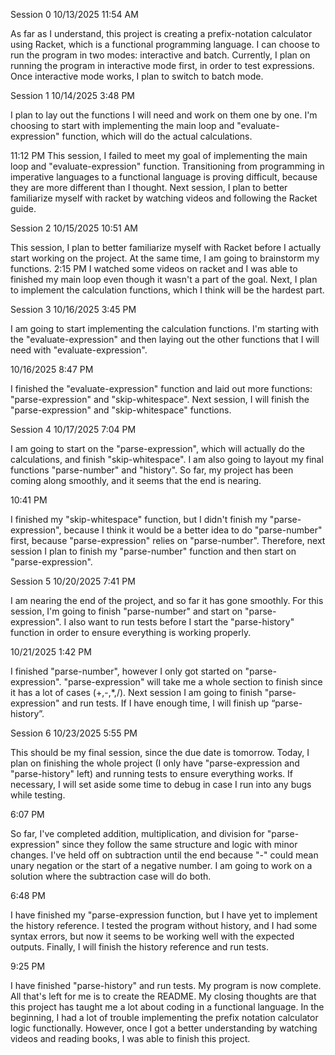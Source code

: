 Session 0
10/13/2025
11:54 AM

As far as I understand, this project is creating a prefix-notation calculator using Racket, which is a functional programming language. I can choose to run the program in two modes: interactive and batch. Currently, I plan on running the program in interactive mode first, in order to test expressions. Once interactive mode works, I plan to switch to batch mode.


Session 1
10/14/2025
3:48 PM

I plan to lay out the functions I will need and work on them one by one. I'm choosing to start with implementing the main loop and "evaluate-expression" function, which will do the actual calculations.

11:12 PM
This session, I failed to meet my goal of implementing the main loop and "evaluate-expression" function. Transitioning from programming in imperative languages to a functional language is proving difficult, because they are more different than I thought. Next session, I plan to better familiarize myself with racket by watching videos and following the Racket guide.


Session 2
10/15/2025
10:51 AM

This session, I plan to better familiarize myself with Racket before I actually start working on the project.
At the same time, I am going to brainstorm my functions.
2:15 PM
I watched some videos on racket and I was able to finished my main loop even though it wasn't a part of the goal. Next, I plan to implement the calculation functions, which I think will be the hardest part.


Session 3
10/16/2025
3:45 PM

I am going to start implementing the calculation functions. I'm starting with the "evaluate-expression" and then laying out the other functions that I will need with "evaluate-expression".

10/16/2025
8:47 PM

I finished the "evaluate-expression" function and laid out more functions: "parse-expression" and "skip-whitespace". Next session, I will finish the "parse-expression" and "skip-whitespace" functions.



Session 4
10/17/2025
7:04 PM

I am going to start on the "parse-expression", which will actually do the calculations, and finish "skip-whitespace". I am also going to layout my final functions "parse-number" and "history". So far, my project has been coming along smoothly, and it seems that the end is nearing.

10:41 PM

I finished my "skip-whitespace" function, but I didn't finish my "parse-expression", because I think it would be a better idea to do "parse-number" first, because "parse-expression" relies on "parse-number". Therefore, next session I plan to finish my "parse-number" function and then start on "parse-expression".


Session 5
10/20/2025
7:41 PM

I am nearing the end of the project, and so far it has gone smoothly. For this session, I'm going to finish "parse-number" and start on "parse-expression". I also want to run tests before I start the "parse-history" function in order to ensure everything is working properly.

10/21/2025
1:42 PM

I finished "parse-number", however I only got started on "parse-expression". "parse-expression" will take me a whole section to finish since it has a lot of cases (+,-,*,/). Next session I am going to finish "parse-expression" and run tests. If I have enough time, I will finish up “parse-history”. 


Session 6
10/23/2025
5:55 PM

This should be my final session, since the due date is tomorrow. Today, I plan on finishing the whole project (I only have "parse-expression and "parse-history" left) and running tests to ensure everything works. If necessary, I will set aside some time to debug in case I run into any bugs while testing. 

6:07 PM

So far, I've completed addition, multiplication, and division for "parse-expression" since they follow the same structure and logic with minor changes. I've held off on subtraction until the end because "-" could mean unary negation or the start of a negative number. I am going to work on a solution where the subtraction case will do both. 

6:48 PM

I have finished my "parse-expression function, but I have yet to implement the history reference. I tested the program without history, and I had some syntax errors, but now it seems to be working well with the expected outputs. Finally, I will finish the history reference and run tests. 

9:25 PM

I have finished "parse-history" and run tests. My program is now complete. All that's left for me is to create the README. My closing thoughts are that this project has taught me a lot about coding in a functional language. In the beginning, I had a lot of trouble implementing the prefix notation calculator logic functionally. However, once I got a better understanding by watching videos and reading books, I was able to finish this project.

